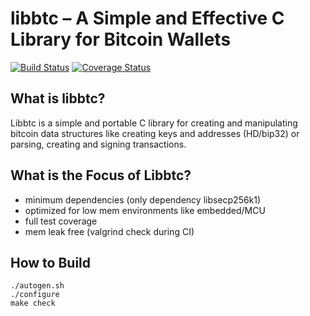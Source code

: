 libbtc – A Simple and Effective C Library for Bitcoin Wallets
=============================================================

[![Build Status](https://travis-ci.org/libbtc/libbtc.svg?branch=master)](https://travis-ci.org/libbtc/libbtc)  [![Coverage Status](https://coveralls.io/repos/libbtc/libbtc/badge.svg?branch=master&service=github)](https://coveralls.io/github/libbtc/libbtc?branch=master)


What is libbtc?
----------------

Libbtc is a simple and portable C library for creating and manipulating bitcoin data structures like creating keys and addresses (HD/bip32) or parsing, creating and signing transactions.

What is the Focus of Libbtc?
----------------

* minimum dependencies (only dependency libsecp256k1)
* optimized for low mem environments like embedded/MCU
* full test coverage
* mem leak free (valgrind check during CI)

How to Build
----------------
```
./autogen.sh
./configure
make check
```
